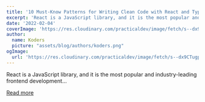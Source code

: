 ```yaml
---
title: '10 Must-Know Patterns for Writing Clean Code with React and TypeScript✨🛀'
excerpt: 'React is a JavaScript library, and it is the most popular and industry-leading frontend development...'
date: '2022-02-04'
coverImage: 'https://res.cloudinary.com/practicaldev/image/fetch/s--dx9CTugp--/c_imagga_scale,f_auto,fl_progressive,h_420,q_auto,w_1000/https://dev-to-uploads.s3.amazonaws.com/uploads/articles/3gfjnk74b92beqf41su0.png'
author:
  name: Koders
  picture: "assets/blog/authors/koders.png"
ogImage:
  url: 'https://res.cloudinary.com/practicaldev/image/fetch/s--dx9CTugp--/c_imagga_scale,f_auto,fl_progressive,h_420,q_auto,w_1000/https://dev-to-uploads.s3.amazonaws.com/uploads/articles/3gfjnk74b92beqf41su0.png'
---
```


React is a JavaScript library, and it is the most popular and industry-leading frontend development...

[Read more](https://dev.to/alexomeyer/10-must-know-patterns-for-writing-clean-code-with-react-and-typescript-1m0g)
